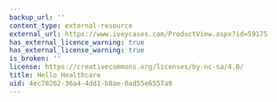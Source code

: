 ```yaml
---
backup_url: ''
content_type: external-resource
external_url: https://www.iveycases.com/ProductView.aspx?id=59175
has_external_licence_warning: true
has_external_license_warning: true
is_broken: ''
license: https://creativecommons.org/licenses/by-nc-sa/4.0/
title: Hello Healthcare
uid: 4ec78262-36a4-4dd1-b8ae-0ad55e6557a9
---
```

